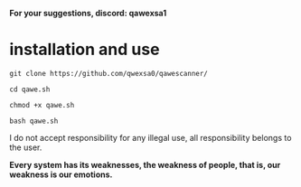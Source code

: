 
**For your suggestions, discord: qawexsa1**

# installation and use

```
git clone https://github.com/qwexsa0/qawescanner/
```
```
cd qawe.sh
```
```
chmod +x qawe.sh
```
```
bash qawe.sh
```

I do not accept responsibility for any illegal use, all responsibility belongs to the user.



**Every system has its weaknesses, the weakness of people, that is, our weakness is our emotions.**
